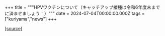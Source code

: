 +++
title = """HPVワクチンについて（キャッチアップ接種は令和6年度末までに済ませましょう！）"""
date = 2024-07-04T00:00:00.000Z
tags = ["kuriyama","news"]
+++


[[source]](https://www.town.kuriyama.hokkaido.jp/soshiki/38/18332.html)
